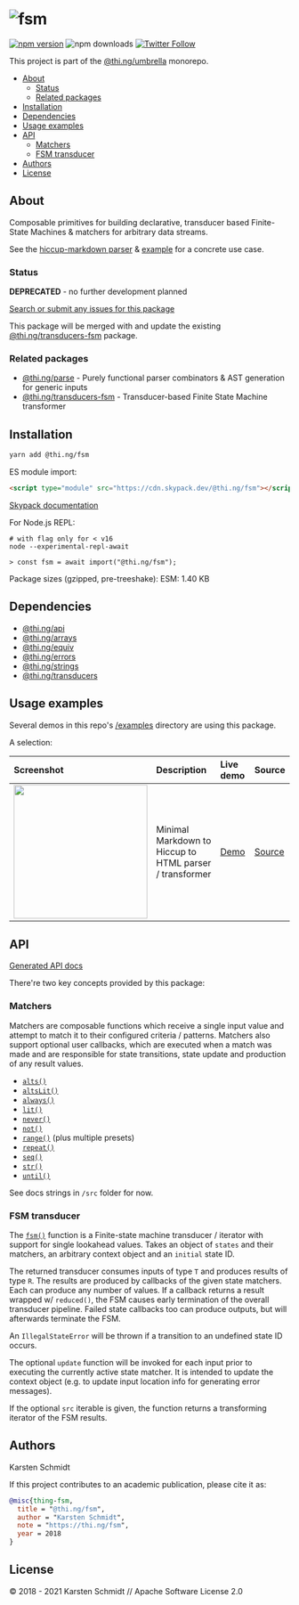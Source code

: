 <!-- This file is generated - DO NOT EDIT! -->

# ![fsm](https://media.thi.ng/umbrella/banners/thing-fsm.svg?1804c274)

[![npm version](https://img.shields.io/npm/v/@thi.ng/fsm.svg)](https://www.npmjs.com/package/@thi.ng/fsm)
![npm downloads](https://img.shields.io/npm/dm/@thi.ng/fsm.svg)
[![Twitter Follow](https://img.shields.io/twitter/follow/thing_umbrella.svg?style=flat-square&label=twitter)](https://twitter.com/thing_umbrella)

This project is part of the
[@thi.ng/umbrella](https://github.com/thi-ng/umbrella/) monorepo.

- [About](#about)
  - [Status](#status)
  - [Related packages](#related-packages)
- [Installation](#installation)
- [Dependencies](#dependencies)
- [Usage examples](#usage-examples)
- [API](#api)
  - [Matchers](#matchers)
  - [FSM transducer](#fsm-transducer)
- [Authors](#authors)
- [License](#license)

## About

Composable primitives for building declarative, transducer based Finite-State Machines & matchers for arbitrary data streams.

See the [hiccup-markdown
parser](https://github.com/thi-ng/umbrella/tree/develop/packages/hiccup-markdown/src/parser.ts)
& [example](https://demo.thi.ng/umbrella/markdown/) for a concrete use
case.

### Status

**DEPRECATED** - no further development planned

[Search or submit any issues for this package](https://github.com/thi-ng/umbrella/issues?q=%5Bfsm%5D+in%3Atitle)

This package will be merged with and update the existing
[@thi.ng/transducers-fsm](https://github.com/thi-ng/umbrella/tree/develop/packages/transducers-fsm)
package.

### Related packages

- [@thi.ng/parse](https://github.com/thi-ng/umbrella/tree/develop/packages/parse) - Purely functional parser combinators & AST generation for generic inputs
- [@thi.ng/transducers-fsm](https://github.com/thi-ng/umbrella/tree/develop/packages/transducers-fsm) - Transducer-based Finite State Machine transformer

## Installation

```bash
yarn add @thi.ng/fsm
```

ES module import:

```html
<script type="module" src="https://cdn.skypack.dev/@thi.ng/fsm"></script>
```

[Skypack documentation](https://docs.skypack.dev/)

For Node.js REPL:

```text
# with flag only for < v16
node --experimental-repl-await

> const fsm = await import("@thi.ng/fsm");
```

Package sizes (gzipped, pre-treeshake): ESM: 1.40 KB

## Dependencies

- [@thi.ng/api](https://github.com/thi-ng/umbrella/tree/develop/packages/api)
- [@thi.ng/arrays](https://github.com/thi-ng/umbrella/tree/develop/packages/arrays)
- [@thi.ng/equiv](https://github.com/thi-ng/umbrella/tree/develop/packages/equiv)
- [@thi.ng/errors](https://github.com/thi-ng/umbrella/tree/develop/packages/errors)
- [@thi.ng/strings](https://github.com/thi-ng/umbrella/tree/develop/packages/strings)
- [@thi.ng/transducers](https://github.com/thi-ng/umbrella/tree/develop/packages/transducers)

## Usage examples

Several demos in this repo's
[/examples](https://github.com/thi-ng/umbrella/tree/develop/examples)
directory are using this package.

A selection:

| Screenshot                                                                                                             | Description                                             | Live demo                                      | Source                                                                      |
|:-----------------------------------------------------------------------------------------------------------------------|:--------------------------------------------------------|:-----------------------------------------------|:----------------------------------------------------------------------------|
| <img src="https://raw.githubusercontent.com/thi-ng/umbrella/develop/assets/examples/markdown-parser.jpg" width="240"/> | Minimal Markdown to Hiccup to HTML parser / transformer | [Demo](https://demo.thi.ng/umbrella/markdown/) | [Source](https://github.com/thi-ng/umbrella/tree/develop/examples/markdown) |

## API

[Generated API docs](https://docs.thi.ng/umbrella/fsm/)

There're two key concepts provided by this package:

### Matchers

Matchers are composable functions which receive a single input value and
attempt to match it to their configured criteria / patterns. Matchers
also support optional user callbacks, which are executed when a match
was made and are responsible for state transitions, state update and
production of any result values.

- [`alts()`](https://github.com/thi-ng/umbrella/tree/develop/packages/fsm/src/alts.ts)
- [`altsLit()`](https://github.com/thi-ng/umbrella/tree/develop/packages/fsm/src/alts-lit.ts)
- [`always()`](https://github.com/thi-ng/umbrella/tree/develop/packages/fsm/src/always.ts)
- [`lit()`](https://github.com/thi-ng/umbrella/tree/develop/packages/fsm/src/lit.ts)
- [`never()`](https://github.com/thi-ng/umbrella/tree/develop/packages/fsm/src/never.ts)
- [`not()`](https://github.com/thi-ng/umbrella/tree/develop/packages/fsm/src/not.ts)
- [`range()`](https://github.com/thi-ng/umbrella/tree/develop/packages/fsm/src/range.ts) (plus multiple presets)
- [`repeat()`](https://github.com/thi-ng/umbrella/tree/develop/packages/fsm/src/repeat.ts)
- [`seq()`](https://github.com/thi-ng/umbrella/tree/develop/packages/fsm/src/seq.ts)
- [`str()`](https://github.com/thi-ng/umbrella/tree/develop/packages/fsm/src/str.ts)
- [`until()`](https://github.com/thi-ng/umbrella/tree/develop/packages/fsm/src/until.ts)

See docs strings in `/src` folder for now.

### FSM transducer

The
[`fsm()`](https://github.com/thi-ng/umbrella/tree/develop/packages/fsm/src/fsm.ts)
function is a Finite-state machine transducer / iterator with support
for single lookahead values. Takes an object of `states` and their
matchers, an arbitrary context object and an `initial` state ID.

The returned transducer consumes inputs of type `T` and produces results
of type `R`. The results are produced by callbacks of the given state
matchers. Each can produce any number of values. If a callback returns a
result wrapped w/ `reduced()`, the FSM causes early termination of the
overall transducer pipeline. Failed state callbacks too can produce
outputs, but will afterwards terminate the FSM.

An `IllegalStateError` will be thrown if a transition to an undefined
state ID occurs.

The optional `update` function will be invoked for each input prior to
executing the currently active state matcher. It is intended to update
the context object (e.g. to update input location info for generating
error messages).

If the optional `src` iterable is given, the function returns a
transforming iterator of the FSM results.

## Authors

Karsten Schmidt

If this project contributes to an academic publication, please cite it as:

```bibtex
@misc{thing-fsm,
  title = "@thi.ng/fsm",
  author = "Karsten Schmidt",
  note = "https://thi.ng/fsm",
  year = 2018
}
```

## License

&copy; 2018 - 2021 Karsten Schmidt // Apache Software License 2.0
